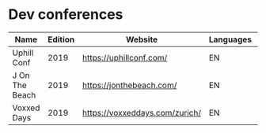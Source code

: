 # Dev conferences

|Name|Edition|Website|Languages|Begin|End|City|Country|ISO_Country|CFP|
|---|---|---|---|---|---|---|---|---|---|
|Uphill Conf|2019|https://uphillconf.com/|EN|2019-05-02|2019-05-03|Bern|Switzerland|ch||
|J On The Beach|2019|https://jonthebeach.com/|EN|2019-05-23|2019-05-25|Malaga|Spain|es||
|Voxxed Days|2019|https://voxxeddays.com/zurich/|EN|2019-03-19|2019-03-19|Zürich|Switzerland|ch|2018-04-12|
